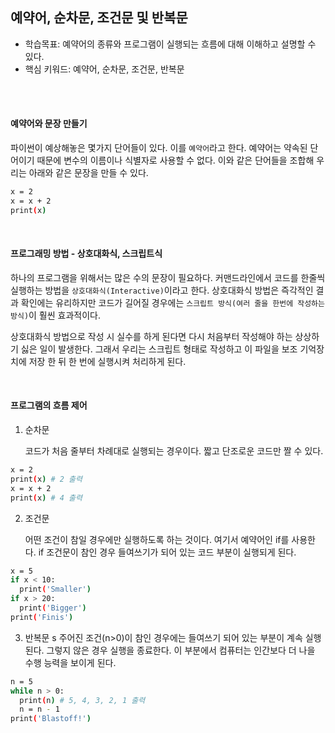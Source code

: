 ## 예약어, 순차문, 조건문 및 반복문

- 학습목표: 예약어의 종류와 프로그램이 실행되는 흐름에 대해 이해하고 설명할 수 있다.
- 핵심 키워드: 예약어, 순차문, 조건문, 반복문

<br></br>

#### 예약어와 문장 만들기

파이썬이 예상해놓은 몇가지 단어들이 있다. 이를 `예약어`라고 한다.
예약어는 약속된 단어이기 때문에 변수의 이름이나 식별자로 사용할 수 없다. 이와 같은 단어들을 조합해 우리는 아래와 같은 문장을 만들 수 있다.

```bash
x = 2
x = x + 2
print(x)
```

<br/>

#### 프로그래밍 방법 - 상호대화식, 스크립트식

하나의 프로그램을 위해서는 많은 수의 문장이 필요하다. 커맨드라인에서 코드를 한줄씩 실행하는 방법을 `상호대화식(Interactive)`이라고 한다.
상호대화식 방법은 즉각적인 결과 확인에는 유리하지만 코드가 길어질 경우에는 `스크립트 방식(여러 줄을 한번에 작성하는 방식)`이 훨씬 효과적이다.

상호대화식 방법으로 작성 시 실수를 하게 된다면 다시 처음부터 작성해야 하는 상상하기 싫은 일이 발생한다. 그래서 우리는 스크립트 형태로 작성하고 이 파일을 보조 기억장치에 저장 한 뒤 한 번에 실행시켜 처리하게 된다.

<br/>

#### 프로그램의 흐름 제어

1. 순차문

   코드가 처음 줄부터 차례대로 실행되는 경우이다. 짧고 단조로운 코드만 짤 수 있다.
```bash
x = 2
print(x) # 2 출력
x = x + 2
print(x) # 4 출력
```
2. 조건문

   어떤 조건이 참일 경우에만 실행하도록 하는 것이다. 여기서 예약어인 if를 사용한다. if 조건문이 참인 경우 들여쓰기가 되어 있는 코드 부분이 실행되게 된다.
```bash
x = 5
if x < 10:
  print('Smaller')
if x > 20:
  print('Bigger')
print('Finis')
```
3. 반복문
s
   주어진 조건(n>0)이 참인 경우에는 들여쓰기 되어 있는 부분이 계속 실행된다. 그렇지 않은 경우 실행을 종료한다. 이 부분에서 컴퓨터는 인간보다 더 나을 수행 능력을 보이게 된다.
```bash
n = 5
while n > 0:
  print(n) # 5, 4, 3, 2, 1 출력
  n = n - 1
print('Blastoff!')
```